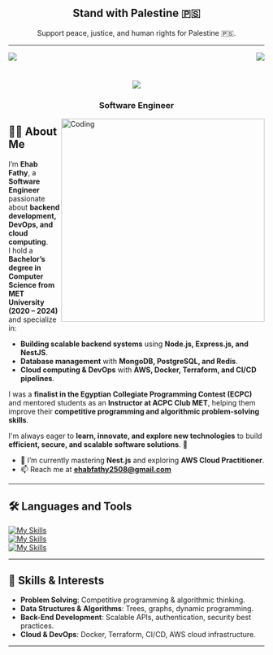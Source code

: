 <!-- Add "Stand with Palestine" message and flag -->
<div align="center">
    <h2>Stand with Palestine 🇵🇸</h2>
    <p>Support peace, justice, and human rights for Palestine 🇵🇸.</p>
</div>

---

<div>
    <!-- visitors section -->
    <img align="left" src="https://visitor-badge.laobi.icu/badge?page_id=ehabfathy.ehabfathy"/>
    <!-- connection section -->
    <div align="right">
        <!-- LinkedIn -->
        <a href="https://www.linkedin.com/in/ehab-fathy-885003226/">
            <img src="https://img.shields.io/badge/-LinkedIn-0e76a8?style=flat-square&logo=Linkedin&logoColor=white"/>
        </a>
    </div>
</div>

<h1 align="center">
    <a href="https://git.io/typing-svg">
        <img src="https://readme-typing-svg.herokuapp.com/?lines=Hello,There!;+This+is+Ehab+Fathy...;Nice+to+meet+you!&center=true&size=30">
    </a>
</h1>
<h3 align="center">Software Engineer</h3>
<img align="right" alt="Coding" width="400" src="https://cdn.dribbble.com/users/1162077/screenshots/3848914/programmer.gif">

## 👨‍💻 About Me  

I’m **Ehab Fathy**, a **Software Engineer** passionate about **backend development, DevOps, and cloud computing**.  
I hold a **Bachelor’s degree in Computer Science from MET University (2020 – 2024)** and specialize in:  

- **Building scalable backend systems** using **Node.js, Express.js, and NestJS**.  
- **Database management** with **MongoDB, PostgreSQL, and Redis**.  
- **Cloud computing & DevOps** with **AWS, Docker, Terraform, and CI/CD pipelines**.  

I was a **finalist in the Egyptian Collegiate Programming Contest (ECPC)** and mentored students as an **Instructor at ACPC Club MET**, helping them improve their **competitive programming and algorithmic problem-solving skills**.  

I'm always eager to **learn, innovate, and explore new technologies** to build **efficient, secure, and scalable software solutions**. 🚀  

- 🌱 I’m currently mastering **Nest.js** and exploring **AWS Cloud Practitioner**.  
- 📫 Reach me at **ehabfathy2508@gmail.com**  

---

## 🛠️ Languages and Tools  

[![My Skills](https://skillicons.dev/icons?i=js,typescript,nodejs,expressjs,nestjs,mongodb)](https://skillicons.dev)  
[![My Skills](https://skillicons.dev/icons?i=postgresql,redis,docker,git,github,linux,vscode)](https://skillicons.dev)  
[![My Skills](https://skillicons.dev/icons?i=aws,terraform,sqlite)](https://skillicons.dev)  

---

## 🚀 Skills & Interests  

- **Problem Solving**: Competitive programming & algorithmic thinking.  
- **Data Structures & Algorithms**: Trees, graphs, dynamic programming.  
- **Back-End Development**: Scalable APIs, authentication, security best practices.  
- **Cloud & DevOps**: Docker, Terraform, CI/CD, AWS cloud infrastructure.  

---

<!--

<div align="center">
    <p align="center">
        <img width=320 align="center" src="https://github-readme-streak-stats.herokuapp.com/?user=ehabfathy&theme=react&border=61dafb&hide_border=true"/>
        <img width=320 align="center" src="https://github-readme-stats.vercel.app/api?username=ehabfathy&theme=react&hide_border=true&show_icons=true"/>
    </p>
</div>

<div align="center">
    <p align="center">
        <img align="center" width=320 src="https://github-readme-stats.vercel.app/api/top-langs/?username=ehabfathy&title_color=61dafb&text_color=ffffff&icon_color=61dafb&bg_color=20232a&langs_count=8&layout=compact&border_color=61dafb&hide_border=true"/>
    </p>
</div>

<div align="center">
    <p align="center">
        <img src="https://raw.githubusercontent.com/mayhemantt/mayhemantt/Update/svg/Bottom.svg" alt="Github Stats" />
    </p>
</div>
--> 
